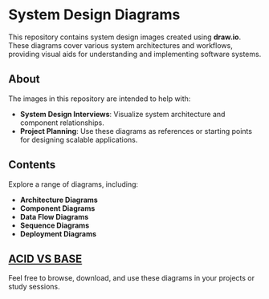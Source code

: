# System Design Diagrams

This repository contains system design images created using **draw.io**. These diagrams cover various system architectures and workflows, providing visual aids for understanding and implementing software systems.

## About

The images in this repository are intended to help with:

- **System Design Interviews**: Visualize system architecture and component relationships.
- **Project Planning**: Use these diagrams as references or starting points for designing scalable applications.

## Contents

Explore a range of diagrams, including:

- **Architecture Diagrams**
- **Component Diagrams**
- **Data Flow Diagrams**
- **Sequence Diagrams**
- **Deployment Diagrams**

## [ACID VS BASE]([https://example.com](https://aws.amazon.com/compare/the-difference-between-acid-and-base-database/))
Feel free to browse, download, and use these diagrams in your projects or study sessions.
